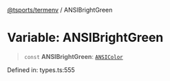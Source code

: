 [@tsports/termenv](../index.md) / ANSIBrightGreen

# Variable: ANSIBrightGreen

> `const` **ANSIBrightGreen**: [`ANSIColor`](../classes/ANSIColor.md)

Defined in: types.ts:555
